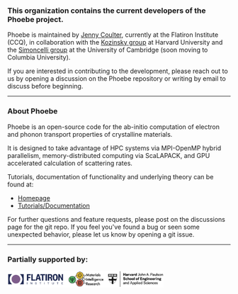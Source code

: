 ### This organization contains the current developers of the Phoebe project. 

Phoebe is maintained by [Jenny Coulter](https://www.simonsfoundation.org/people/jennifer-coulter/), currently at the Flatiron Institute (CCQ), in collaboration with the [Kozinsky group](https://mir.g.harvard.edu/) at Harvard University and the [Simoncelli group](https://www.apam.columbia.edu/michele-simoncelli) at the University of Cambridge (soon moving to Columbia University).

If you are interested in contributing to the development, please reach out to us by opening a discussion on the Phoebe repository or writing by email to discuss before beginning. 

-------------------------
### About Phoebe 
Phoebe is an open-source code for the ab-initio computation of electron and phonon transport properties of crystalline materials.

It is designed to take advantage of HPC systems via MPI-OpenMP hybrid parallelism, memory-distributed computing via ScaLAPACK, and GPU accelerated calculation of scattering rates.

Tutorials, documentation of functionality and underlying theory can be found at:
  * [Homepage](https://phoebe-team.github.io/phoebe/)
  * [Tutorials/Documentation](https://phoebe.readthedocs.io/en/develop/introduction.html)

For further questions and feature requests, please post on the discussions page for the git repo.
If you feel you've found a bug or seen some unexpected behavior, please let us know by opening a git issue. 

-------------------------
### Partially supported by:

<div class="inline-block">
<img src="https://github.com/phoebe-team/phoebe/blob/gh-pages/pictures/logos/logo-banner.png" style="width:70%; height:auto;"/>
</div>
